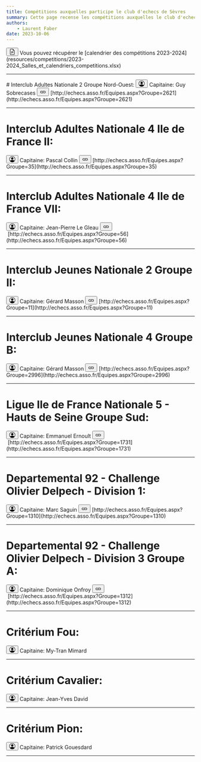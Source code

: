 ```yaml
---
title: Compétitions auxquelles participe le club d'echecs de Sèvres
summary: Cette page recense les compétitions auxquelles le club d'echecs de Sèvres est inscrit, et donne les informations nécessaires aux joueurs des différentes équipes
authors:
    - Laurent Faber
date: 2023-10-06
---
```

<button type="button" class="btn btn-primary">
<svg xmlns="http://www.w3.org/2000/svg" width="16" height="16" fill="currentColor" class="bi bi-file-earmark-text" viewBox="0 0 16 16">
  <path d="M5.5 7a.5.5 0 0 0 0 1h5a.5.5 0 0 0 0-1h-5zM5 9.5a.5.5 0 0 1 .5-.5h5a.5.5 0 0 1 0 1h-5a.5.5 0 0 1-.5-.5zm0 2a.5.5 0 0 1 .5-.5h2a.5.5 0 0 1 0 1h-2a.5.5 0 0 1-.5-.5z"/>
  <path d="M9.5 0H4a2 2 0 0 0-2 2v12a2 2 0 0 0 2 2h8a2 2 0 0 0 2-2V4.5L9.5 0zm0 1v2A1.5 1.5 0 0 0 11 4.5h2V14a1 1 0 0 1-1 1H4a1 1 0 0 1-1-1V2a1 1 0 0 1 1-1h5.5z"/>
</svg>
</button>&nbsp;Vous pouvez récupérer le [calendrier des compétitions 2023-2024](resources/competitions/2023-2024_Salles_et_calendriers_competitions.xlsx)
<hr/>
# Interclub Adultes Nationale 2 Groupe Nord-Ouest:

<button type="button" class="btn btn-primary">
<svg xmlns="http://www.w3.org/2000/svg" width="16" height="16" fill="currentColor" class="bi bi-person-circle" viewBox="0 0 16 16">
  <path d="M11 6a3 3 0 1 1-6 0 3 3 0 0 1 6 0z"/>
  <path fill-rule="evenodd" d="M0 8a8 8 0 1 1 16 0A8 8 0 0 1 0 8zm8-7a7 7 0 0 0-5.468 11.37C3.242 11.226 4.805 10 8 10s4.757 1.225 5.468 2.37A7 7 0 0 0 8 1z"/>
</svg>
</button>&nbsp;Capitaine: Guy Sobrecases

<button type="button" class="btn btn-primary">
<svg xmlns="http://www.w3.org/2000/svg" width="16" height="16" fill="currentColor" class="bi bi-link" viewBox="0 0 16 16">
  <path d="M6.354 5.5H4a3 3 0 0 0 0 6h3a3 3 0 0 0 2.83-4H9c-.086 0-.17.01-.25.031A2 2 0 0 1 7 10.5H4a2 2 0 1 1 0-4h1.535c.218-.376.495-.714.82-1z"/>
  <path d="M9 5.5a3 3 0 0 0-2.83 4h1.098A2 2 0 0 1 9 6.5h3a2 2 0 1 1 0 4h-1.535a4.02 4.02 0 0 1-.82 1H12a3 3 0 1 0 0-6H9z"/>
</svg></button>&nbsp;[http://echecs.asso.fr/Equipes.aspx?Groupe=2621](http://echecs.asso.fr/Equipes.aspx?Groupe=2621)
<hr/>

# Interclub Adultes Nationale 4 Ile de France II:

<button type="button" class="btn btn-primary">
<svg xmlns="http://www.w3.org/2000/svg" width="16" height="16" fill="currentColor" class="bi bi-person-circle" viewBox="0 0 16 16">
  <path d="M11 6a3 3 0 1 1-6 0 3 3 0 0 1 6 0z"/>
  <path fill-rule="evenodd" d="M0 8a8 8 0 1 1 16 0A8 8 0 0 1 0 8zm8-7a7 7 0 0 0-5.468 11.37C3.242 11.226 4.805 10 8 10s4.757 1.225 5.468 2.37A7 7 0 0 0 8 1z"/>
</svg>
</button>&nbsp;Capitaine: Pascal Collin

<button type="button" class="btn btn-primary">
<svg xmlns="http://www.w3.org/2000/svg" width="16" height="16" fill="currentColor" class="bi bi-link" viewBox="0 0 16 16">
  <path d="M6.354 5.5H4a3 3 0 0 0 0 6h3a3 3 0 0 0 2.83-4H9c-.086 0-.17.01-.25.031A2 2 0 0 1 7 10.5H4a2 2 0 1 1 0-4h1.535c.218-.376.495-.714.82-1z"/>
  <path d="M9 5.5a3 3 0 0 0-2.83 4h1.098A2 2 0 0 1 9 6.5h3a2 2 0 1 1 0 4h-1.535a4.02 4.02 0 0 1-.82 1H12a3 3 0 1 0 0-6H9z"/>
</svg></button>&nbsp;[http://echecs.asso.fr/Equipes.aspx?Groupe=35](http://echecs.asso.fr/Equipes.aspx?Groupe=35)
<hr/>

# Interclub Adultes Nationale 4 Ile de France VII:

<button type="button" class="btn btn-primary">
<svg xmlns="http://www.w3.org/2000/svg" width="16" height="16" fill="currentColor" class="bi bi-person-circle" viewBox="0 0 16 16">
  <path d="M11 6a3 3 0 1 1-6 0 3 3 0 0 1 6 0z"/>
  <path fill-rule="evenodd" d="M0 8a8 8 0 1 1 16 0A8 8 0 0 1 0 8zm8-7a7 7 0 0 0-5.468 11.37C3.242 11.226 4.805 10 8 10s4.757 1.225 5.468 2.37A7 7 0 0 0 8 1z"/>
</svg>
</button>&nbsp;Capitaine: Jean-Pierre Le Gleau

<button type="button" class="btn btn-primary">
<svg xmlns="http://www.w3.org/2000/svg" width="16" height="16" fill="currentColor" class="bi bi-link" viewBox="0 0 16 16">
  <path d="M6.354 5.5H4a3 3 0 0 0 0 6h3a3 3 0 0 0 2.83-4H9c-.086 0-.17.01-.25.031A2 2 0 0 1 7 10.5H4a2 2 0 1 1 0-4h1.535c.218-.376.495-.714.82-1z"/>
  <path d="M9 5.5a3 3 0 0 0-2.83 4h1.098A2 2 0 0 1 9 6.5h3a2 2 0 1 1 0 4h-1.535a4.02 4.02 0 0 1-.82 1H12a3 3 0 1 0 0-6H9z"/>
</svg></button>&nbsp;[http://echecs.asso.fr/Equipes.aspx?Groupe=56](http://echecs.asso.fr/Equipes.aspx?Groupe=56)
<hr/>

# Interclub Jeunes Nationale 2 Groupe II:

<button type="button" class="btn btn-primary">
<svg xmlns="http://www.w3.org/2000/svg" width="16" height="16" fill="currentColor" class="bi bi-person-circle" viewBox="0 0 16 16">
  <path d="M11 6a3 3 0 1 1-6 0 3 3 0 0 1 6 0z"/>
  <path fill-rule="evenodd" d="M0 8a8 8 0 1 1 16 0A8 8 0 0 1 0 8zm8-7a7 7 0 0 0-5.468 11.37C3.242 11.226 4.805 10 8 10s4.757 1.225 5.468 2.37A7 7 0 0 0 8 1z"/>
</svg>
</button>&nbsp;Capitaine: Gérard Masson

<button type="button" class="btn btn-primary">
<svg xmlns="http://www.w3.org/2000/svg" width="16" height="16" fill="currentColor" class="bi bi-link" viewBox="0 0 16 16">
  <path d="M6.354 5.5H4a3 3 0 0 0 0 6h3a3 3 0 0 0 2.83-4H9c-.086 0-.17.01-.25.031A2 2 0 0 1 7 10.5H4a2 2 0 1 1 0-4h1.535c.218-.376.495-.714.82-1z"/>
  <path d="M9 5.5a3 3 0 0 0-2.83 4h1.098A2 2 0 0 1 9 6.5h3a2 2 0 1 1 0 4h-1.535a4.02 4.02 0 0 1-.82 1H12a3 3 0 1 0 0-6H9z"/>
</svg></button>&nbsp;[http://echecs.asso.fr/Equipes.aspx?Groupe=11](http://echecs.asso.fr/Equipes.aspx?Groupe=11)
<hr/>

# Interclub Jeunes Nationale 4 Groupe B:

<button type="button" class="btn btn-primary">
<svg xmlns="http://www.w3.org/2000/svg" width="16" height="16" fill="currentColor" class="bi bi-person-circle" viewBox="0 0 16 16">
  <path d="M11 6a3 3 0 1 1-6 0 3 3 0 0 1 6 0z"/>
  <path fill-rule="evenodd" d="M0 8a8 8 0 1 1 16 0A8 8 0 0 1 0 8zm8-7a7 7 0 0 0-5.468 11.37C3.242 11.226 4.805 10 8 10s4.757 1.225 5.468 2.37A7 7 0 0 0 8 1z"/>
</svg>
</button>&nbsp;Capitaine: Gérard Masson

<button type="button" class="btn btn-primary">
<svg xmlns="http://www.w3.org/2000/svg" width="16" height="16" fill="currentColor" class="bi bi-link" viewBox="0 0 16 16">
  <path d="M6.354 5.5H4a3 3 0 0 0 0 6h3a3 3 0 0 0 2.83-4H9c-.086 0-.17.01-.25.031A2 2 0 0 1 7 10.5H4a2 2 0 1 1 0-4h1.535c.218-.376.495-.714.82-1z"/>
  <path d="M9 5.5a3 3 0 0 0-2.83 4h1.098A2 2 0 0 1 9 6.5h3a2 2 0 1 1 0 4h-1.535a4.02 4.02 0 0 1-.82 1H12a3 3 0 1 0 0-6H9z"/>
</svg></button>&nbsp;[http://echecs.asso.fr/Equipes.aspx?Groupe=2996](http://echecs.asso.fr/Equipes.aspx?Groupe=2996)
<hr/>

# Ligue Ile de France Nationale 5 - Hauts de Seine Groupe Sud:

<button type="button" class="btn btn-primary">
<svg xmlns="http://www.w3.org/2000/svg" width="16" height="16" fill="currentColor" class="bi bi-person-circle" viewBox="0 0 16 16">
  <path d="M11 6a3 3 0 1 1-6 0 3 3 0 0 1 6 0z"/>
  <path fill-rule="evenodd" d="M0 8a8 8 0 1 1 16 0A8 8 0 0 1 0 8zm8-7a7 7 0 0 0-5.468 11.37C3.242 11.226 4.805 10 8 10s4.757 1.225 5.468 2.37A7 7 0 0 0 8 1z"/>
</svg>
</button>&nbsp;Capitaine: Emmanuel Ernoult

<button type="button" class="btn btn-primary">
<svg xmlns="http://www.w3.org/2000/svg" width="16" height="16" fill="currentColor" class="bi bi-link" viewBox="0 0 16 16">
  <path d="M6.354 5.5H4a3 3 0 0 0 0 6h3a3 3 0 0 0 2.83-4H9c-.086 0-.17.01-.25.031A2 2 0 0 1 7 10.5H4a2 2 0 1 1 0-4h1.535c.218-.376.495-.714.82-1z"/>
  <path d="M9 5.5a3 3 0 0 0-2.83 4h1.098A2 2 0 0 1 9 6.5h3a2 2 0 1 1 0 4h-1.535a4.02 4.02 0 0 1-.82 1H12a3 3 0 1 0 0-6H9z"/>
</svg></button>&nbsp;[http://echecs.asso.fr/Equipes.aspx?Groupe=1731](http://echecs.asso.fr/Equipes.aspx?Groupe=1731)
<hr/>

# Departemental 92 - Challenge Olivier Delpech - Division 1:

<button type="button" class="btn btn-primary">
<svg xmlns="http://www.w3.org/2000/svg" width="16" height="16" fill="currentColor" class="bi bi-person-circle" viewBox="0 0 16 16">
  <path d="M11 6a3 3 0 1 1-6 0 3 3 0 0 1 6 0z"/>
  <path fill-rule="evenodd" d="M0 8a8 8 0 1 1 16 0A8 8 0 0 1 0 8zm8-7a7 7 0 0 0-5.468 11.37C3.242 11.226 4.805 10 8 10s4.757 1.225 5.468 2.37A7 7 0 0 0 8 1z"/>
</svg>
</button>&nbsp;Capitaine: Marc Saguin

<button type="button" class="btn btn-primary">
<svg xmlns="http://www.w3.org/2000/svg" width="16" height="16" fill="currentColor" class="bi bi-link" viewBox="0 0 16 16">
  <path d="M6.354 5.5H4a3 3 0 0 0 0 6h3a3 3 0 0 0 2.83-4H9c-.086 0-.17.01-.25.031A2 2 0 0 1 7 10.5H4a2 2 0 1 1 0-4h1.535c.218-.376.495-.714.82-1z"/>
  <path d="M9 5.5a3 3 0 0 0-2.83 4h1.098A2 2 0 0 1 9 6.5h3a2 2 0 1 1 0 4h-1.535a4.02 4.02 0 0 1-.82 1H12a3 3 0 1 0 0-6H9z"/>
</svg></button>&nbsp;[http://echecs.asso.fr/Equipes.aspx?Groupe=1310](http://echecs.asso.fr/Equipes.aspx?Groupe=1310)
<hr/>

# Departemental 92 - Challenge Olivier Delpech - Division 3 Groupe A:

<button type="button" class="btn btn-primary">
<svg xmlns="http://www.w3.org/2000/svg" width="16" height="16" fill="currentColor" class="bi bi-person-circle" viewBox="0 0 16 16">
  <path d="M11 6a3 3 0 1 1-6 0 3 3 0 0 1 6 0z"/>
  <path fill-rule="evenodd" d="M0 8a8 8 0 1 1 16 0A8 8 0 0 1 0 8zm8-7a7 7 0 0 0-5.468 11.37C3.242 11.226 4.805 10 8 10s4.757 1.225 5.468 2.37A7 7 0 0 0 8 1z"/>
</svg>
</button>&nbsp;Capitaine: Dominique Onfroy

<button type="button" class="btn btn-primary">
<svg xmlns="http://www.w3.org/2000/svg" width="16" height="16" fill="currentColor" class="bi bi-link" viewBox="0 0 16 16">
  <path d="M6.354 5.5H4a3 3 0 0 0 0 6h3a3 3 0 0 0 2.83-4H9c-.086 0-.17.01-.25.031A2 2 0 0 1 7 10.5H4a2 2 0 1 1 0-4h1.535c.218-.376.495-.714.82-1z"/>
  <path d="M9 5.5a3 3 0 0 0-2.83 4h1.098A2 2 0 0 1 9 6.5h3a2 2 0 1 1 0 4h-1.535a4.02 4.02 0 0 1-.82 1H12a3 3 0 1 0 0-6H9z"/>
</svg></button>&nbsp;[http://echecs.asso.fr/Equipes.aspx?Groupe=1312](http://echecs.asso.fr/Equipes.aspx?Groupe=1312)
<hr/>

# Critérium Fou:

<button type="button" class="btn btn-primary">
<svg xmlns="http://www.w3.org/2000/svg" width="16" height="16" fill="currentColor" class="bi bi-person-circle" viewBox="0 0 16 16">
  <path d="M11 6a3 3 0 1 1-6 0 3 3 0 0 1 6 0z"/>
  <path fill-rule="evenodd" d="M0 8a8 8 0 1 1 16 0A8 8 0 0 1 0 8zm8-7a7 7 0 0 0-5.468 11.37C3.242 11.226 4.805 10 8 10s4.757 1.225 5.468 2.37A7 7 0 0 0 8 1z"/>
</svg>
</button>&nbsp;Capitaine: My-Tran Mimard
<hr/>

# Critérium Cavalier:

<button type="button" class="btn btn-primary">
<svg xmlns="http://www.w3.org/2000/svg" width="16" height="16" fill="currentColor" class="bi bi-person-circle" viewBox="0 0 16 16">
  <path d="M11 6a3 3 0 1 1-6 0 3 3 0 0 1 6 0z"/>
  <path fill-rule="evenodd" d="M0 8a8 8 0 1 1 16 0A8 8 0 0 1 0 8zm8-7a7 7 0 0 0-5.468 11.37C3.242 11.226 4.805 10 8 10s4.757 1.225 5.468 2.37A7 7 0 0 0 8 1z"/>
</svg>
</button>&nbsp;Capitaine: Jean-Yves David
<hr/>

# Critérium Pion:

<button type="button" class="btn btn-primary">
<svg xmlns="http://www.w3.org/2000/svg" width="16" height="16" fill="currentColor" class="bi bi-person-circle" viewBox="0 0 16 16">
  <path d="M11 6a3 3 0 1 1-6 0 3 3 0 0 1 6 0z"/>
  <path fill-rule="evenodd" d="M0 8a8 8 0 1 1 16 0A8 8 0 0 1 0 8zm8-7a7 7 0 0 0-5.468 11.37C3.242 11.226 4.805 10 8 10s4.757 1.225 5.468 2.37A7 7 0 0 0 8 1z"/>
</svg>
</button>&nbsp;Capitaine: Patrick Gouesdard
<hr/>